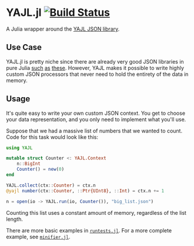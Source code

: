 # YAJL.jl [![Build Status](https://travis-ci.com/christopher-dG/YAJL.jl.svg?branch=master)](https://travis-ci.com/christopher-dG/YAJL.jl)

A Julia wrapper around the [YAJL JSON library](http://lloyd.github.io/yajl).

## Use Case

YAJL.jl is pretty niche since there are already very good JSON libraries in pure Julia [such](https://github.com/JuliaIO/JSON.jl) [as](https://github.com/samoconnor/LazyJSON.jl) [these](https://github.com/quinnj/JSON2.jl).
However, YAJL makes it possible to write highly custom JSON processors that never need to hold the entirety of the data in memory.

## Usage

It's quite easy to write your own custom JSON context.
You get to choose your data representation, and you only need to implement what you'll use.

Suppose that we had a massive list of numbers that we wanted to count.
Code for this task would look like this:

```julia
using YAJL

mutable struct Counter <: YAJL.Context
    n::BigInt
    Counter() = new(0)
end

YAJL.collect(ctx::Counter) = ctx.n
@yajl number(ctx::Counter, ::Ptr{UInt8}, ::Int) = ctx.n += 1

n = open(io -> YAJL.run(io, Counter()), "big_list.json")
```

Counting this list uses a constant amount of memory, regardless of the list length.

There are more basic examples in [`runtests.jl`](test/runtests.jl).
For a more complete example, see [`minifier.jl`](src/minifier.jl).

